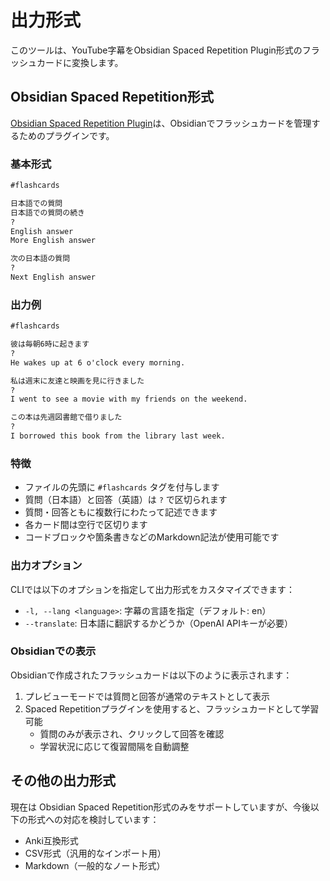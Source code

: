 # 出力形式

このツールは、YouTube字幕をObsidian Spaced Repetition Plugin形式のフラッシュカードに変換します。

## Obsidian Spaced Repetition形式

[Obsidian Spaced Repetition Plugin](https://github.com/st3v3nmw/obsidian-spaced-repetition)は、Obsidianでフラッシュカードを管理するためのプラグインです。

### 基本形式

```markdown
#flashcards

日本語での質問
日本語での質問の続き
?
English answer
More English answer

次の日本語の質問
?
Next English answer
```

### 出力例

```markdown
#flashcards

彼は毎朝6時に起きます
?
He wakes up at 6 o'clock every morning.

私は週末に友達と映画を見に行きました
?
I went to see a movie with my friends on the weekend.

この本は先週図書館で借りました
?
I borrowed this book from the library last week.
```

### 特徴

- ファイルの先頭に `#flashcards` タグを付与します
- 質問（日本語）と回答（英語）は `?` で区切られます
- 質問・回答ともに複数行にわたって記述できます
- 各カード間は空行で区切ります
- コードブロックや箇条書きなどのMarkdown記法が使用可能です

### 出力オプション

CLIでは以下のオプションを指定して出力形式をカスタマイズできます：

- `-l, --lang <language>`: 字幕の言語を指定（デフォルト: en）
- `--translate`: 日本語に翻訳するかどうか（OpenAI APIキーが必要）

### Obsidianでの表示

Obsidianで作成されたフラッシュカードは以下のように表示されます：

1. プレビューモードでは質問と回答が通常のテキストとして表示
2. Spaced Repetitionプラグインを使用すると、フラッシュカードとして学習可能
   - 質問のみが表示され、クリックして回答を確認
   - 学習状況に応じて復習間隔を自動調整

## その他の出力形式

現在は Obsidian Spaced Repetition形式のみをサポートしていますが、今後以下の形式への対応を検討しています：

- Anki互換形式
- CSV形式（汎用的なインポート用）
- Markdown（一般的なノート形式）